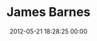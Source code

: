 ---
title: "James Barnes"
date: 2012-05-21 18:28:25 00:00
permalink: /jmsbrns
twitter: "jmsbrns"
likes: [73]
id: 563
gravatar: "http://www.gravatar.com/avatar/0cc8b7dccc54b0f9c147b59eebb0136d"
---